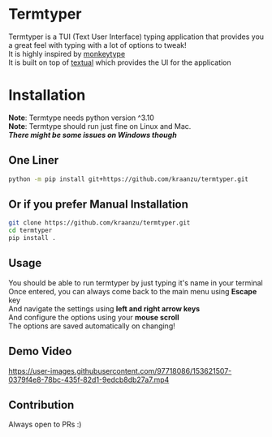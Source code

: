 # Termtyper
Termtyper is a TUI (Text User Interface) typing application that provides you a great feel with typing with a lot of options to tweak!</br>
It is highly inspired by [monkeytype](https://monkeytype.com/)</br>
It is built on top of [textual](https://github.com/Textualize/textual) which provides the UI for the application

# Installation
**Note**: Termtype needs python version ^3.10</br>
**Note**: Termtype should run just fine on Linux and Mac. </br>
***There might be some issues on Windows though*** </br>


## One Liner
```bash
python -m pip install git+https://github.com/kraanzu/termtyper.git
```

## Or if you prefer Manual Installation
``` bash
git clone https://github.com/kraanzu/termtyper.git
cd termtyper
pip install .
```

## Usage
You should be able to run termtyper by just typing it's name in your terminal</br>
Once entered, you can always come back to the main menu using **Escape** key</br>
And navigate the settings using **left and right arrow keys** </br>
And configure the options using your **mouse scroll**</br>
The options are saved automatically on changing!

## Demo Video
https://user-images.githubusercontent.com/97718086/153621507-0379f4e8-78bc-435f-82d1-9edcb8db27a7.mp4

## Contribution
Always open to PRs :)
